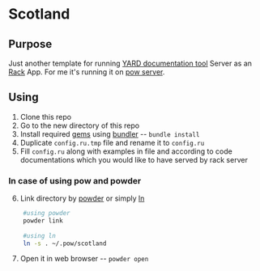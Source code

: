 # Scotland
## Purpose
Just another template for running [YARD documentation tool](http://yardoc.org/) Server as an [Rack](http://rack.rubyforge.org/) App. For me it's running it on [pow server](http://pow.cx/).

## Using

1. Clone this repo
2. Go to the new directory of this repo
3. Install required [gems](http://rubygems.org/) using [bundler](http://gembundler.com/) -- `bundle install`
4. Duplicate `config.ru.tmp` file and rename it to `config.ru`
5. Fill `config.ru` along with examples in file and according to code documentations which you would like to have served by rack server

### In case of using pow and powder

6. Link directory by [powder](https://github.com/Rodreegez/powder) or simply [ln](http://unixhelp.ed.ac.uk/CGI/man-cgi?ln)

```bash
    #using powder
    powder link
    
    #using ln
    ln -s . ~/.pow/scotland
```

7. Open it in web browser -- `powder open`